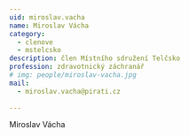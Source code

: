 ```yaml
---
uid: miroslav.vacha
name: Miroslav Vácha
category:
  - clenove
  - mstelcsko
description: člen Místního sdružení Telčsko
profession: zdravotnický záchranář
# img: people/miroslav-vacha.jpg
mail:
  - miroslav.vacha@pirati.cz
  
---
```


Miroslav Vácha
